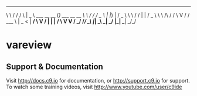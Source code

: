  __     __     _        ____                   _                   
 \ \   / /    / \      |  _ \    ___  __   __ (_)   ___  __      __
  \ \ / /    / _ \     | |_) |  / _ \ \ \ / / | |  / _ \ \ \ /\ / /
   \ V /    / ___ \    |  _ <  |  __/  \ V /  | | |  __/  \ V  V / 
    \_/    /_/   \_\   |_| \_\  \___|   \_/   |_|  \___|   \_/\_/  
                                                                   


# vareview



## Support & Documentation

Visit http://docs.c9.io for documentation, or http://support.c9.io for support.
To watch some training videos, visit http://www.youtube.com/user/c9ide


